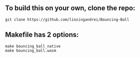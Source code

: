 ## To build this on your own, clone the repo:
```
git clone https://github.com/linzingandrei/Bouncing-Ball
```
## Makefile has 2 options:
```
make bouncing_ball_native
make bouncing_ball.wasm
```

